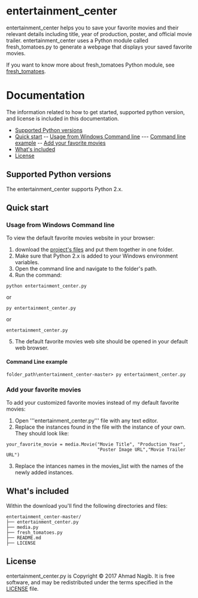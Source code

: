 # entertainment_center

entertainment_center helps you to save your favorite movies and their relevant details including title, year of production, poster, and official movie trailer. entertainment_center uses a Python module called fresh_tomatoes.py to generate a webpage that displays your saved favorite movies.

If you want to know more about fresh_tomatoes Python module, see [fresh_tomatoes](https://github.com/adarsh0806/ud036_StarterCode/blob/master/fresh_tomatoes.py).

# Documentation

The information related to how to get started, supported python version, and license is included in this documentation.

- [Supported Python versions](#supported-python-versions)
- [Quick start](#quick-start)
-- [Usage from Windows Command line](#usage-from-windows-command-line)
--- [Command line example](#command-line-example)
-- [Add your favorite movies](#add-your-favorite-movies)
- [What's included](#what's-included)
- [License](#license)


## Supported Python versions

The entertainment_center supports Python 2.x.

## Quick start

### Usage from Windows Command line

To view the default favorite movies website in your browser:

1. download the [project's files](https://github.com/ahmadnagib/entertainment_center) and put them together in one folder. 
2. Make sure that Python 2.x is added to your Windows environment variables.
3. Open the command line and navigate to the folder's path.
4. Run the command:
```
python entertainment_center.py
```
or
```
py entertainment_center.py
```
or
```
entertainment_center.py
```
5. The default favorite movies web site should be opened in your default web browser.

#### Command Line example

```
folder_path\entertainment_center-master> py entertainment_center.py
```

### Add your favorite movies

To add your customized favorite movies instead of my default favorite movies:
1. Open '''entertainment_center.py''' file with any text editor.
2. Replace the instances found in the file with the instance of your own. They should look like:
```
your_favorite_movie = media.Movie("Movie Title", "Production Year",
                                  "Poster Image URL","Movie Trailer URL")
```
3. Replace the intances names in the movies_list with the names of the newly added instances.

## What's included

Within the download you'll find the following directories and files:

```
entertainment_center-master/
├── entertainment_center.py
├── media.py
├── fresh_tomatoes.py
├── README.md
├── LICENSE
```

## License

entertainment_center.py is Copyright © 2017 Ahmad Nagib. It is free software, and may be redistributed under the terms specified in the [LICENSE](/LICENSE) file.
